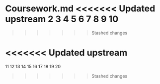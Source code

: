 Coursework.md
<<<<<<< Updated upstream
2
3
4
5
6
7
8
9
10
=======
>>>>>>> Stashed changes





<<<<<<< Updated upstream
=======




11
12
13
14
15
16
17
18
19
20
>>>>>>> Stashed changes









